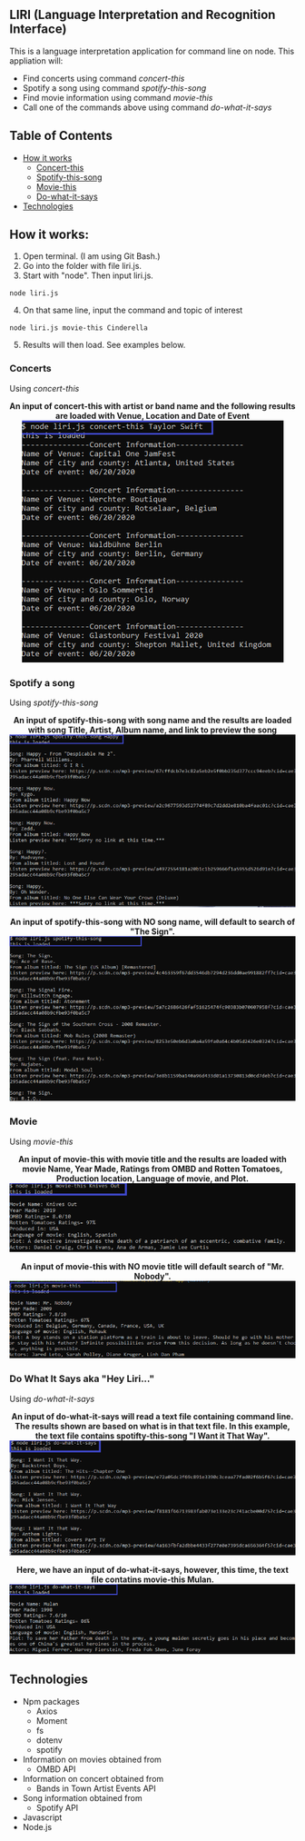 ## LIRI (Language Interpretation and Recognition Interface)

This is a language interpretation application for command line on node.  This appliation will:
* Find concerts using command  _concert-this_
* Spotify a song using command  _spotify-this-song_
* Find movie information using command  _movie-this_
* Call one of the commands above using command _do-what-it-says_


## Table of Contents
* [How it works](#how-it-works)
    * [Concert-this](#concert-this)
    * [Spotify-this-song](#spotify-this-song)
    * [Movie-this](#movie-this)
    * [Do-what-it-says](#do-what-it-says)
* [Technologies](#technologies)


## How it works:
1. Open terminal. (I am using Git Bash.)
2. Go into the folder with file liri.js.
3. Start with "node". Then input liri.js.
<pre><code>node liri.js </code></pre> 
4. On that same line, input the command and topic of interest 
<pre><code>node liri.js movie-this Cinderella </pre></code>
5. Results will then load. See examples below.


### Concerts 
Using _concert-this_
<p align="center"><b>An input of concert-this with artist or band name and the following results are loaded with Venue, Location and Date of Event</b>
<br>
<img src= "images/concertSearch2.png">
</p>

### Spotify a song
Using _spotify-this-song_
<p align="center"><b>An input of spotify-this-song with song name and the results are loaded with song Title, Artist, Album name, and link to preview the song</b>
<br>
<img src= "images/songSearch.png" width="700px">
</p>

<p align="center"><b>An input of spotify-this-song with NO song name, will default to search of "The Sign".</b>
<br>
<img src= "images/spotifyEmpty.png" width="700px">
</p>

### Movie
Using _movie-this_
<p align="center"><b>An input of movie-this with movie title and the results are loaded with movie Name, Year Made, Ratings from OMBD and Rotten Tomatoes, Production location, Language of movie, and Plot.</b>
<br>
<img src= "images/movieSearch.png">
</p>

<p align="center"><b>An input of movie-this with NO movie title will default search of "Mr. Nobody".</b>
<br>
<img src= "images/moviethisEmptyResults.png">
</p>


### Do What It Says aka "Hey Liri..."
Using _do-what-it-says_
<p align="center"><b>An input of do-what-it-says will read a text file containing command line. The results shown are based on what is in that text file. In this example, the text file contains spotifty-this-song "I Want it That Way".</b>
<br>
<img src= "images/dowhatitSaysSearch.png">
</p>

<p align="center"><b>Here, we have an input of do-what-it-says, however, this time, the text file contatins movie-this Mulan.</b>
<br>
<img src= "images/dowhatitSaysMovie.png">
</p>

## Technologies 
* Npm packages 
    * Axios
    * Moment
    * fs
    * dotenv 
    * spotify 
* Information on movies obtained from 
    * OMBD API
* Information on concert obtained from 
    * Bands in Town Artist Events API
* Song information obtained from 
    * Spotify API
* Javascript 
* Node.js